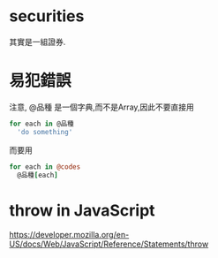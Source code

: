 # securities
其實是一組證券.
# 易犯錯誤
注意, @品種 是一個字典,而不是Array,因此不要直接用

  ```coffeescript
  for each in @品種
    'do something'
  ```

而要用

  ```coffeescript
  for each in @codes
    @品種[each]
  ```
# throw in JavaScript
https://developer.mozilla.org/en-US/docs/Web/JavaScript/Reference/Statements/throw
